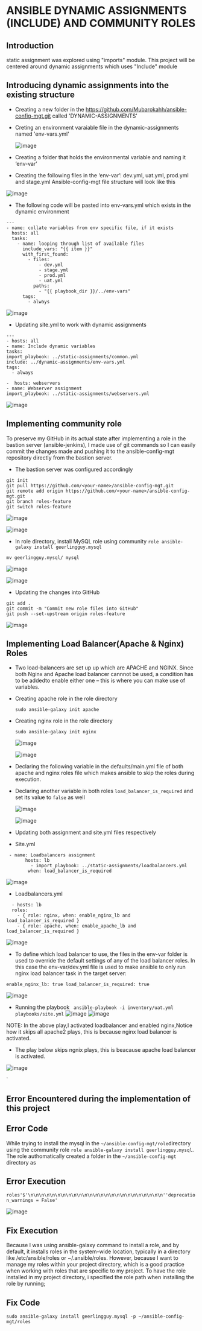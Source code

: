 # ANSIBLE DYNAMIC ASSIGNMENTS (INCLUDE) AND COMMUNITY ROLES

## Introduction 
static assignment was explored using "imports" module. This project will be centered around dynamic assignments which uses "Include" module
  
##  Introducing dynamic assignments into the existing structure
* Creating a new folder in the https://github.com/Mubarokahh/ansible-config-mgt.git called 'DYNAMIC-ASSIGNMENTS'
* Creting an environment varaiable file in the dynamic-assignments named 'env-vars.yml'

  ![image](https://github.com/Mubarokahh/DevOps-Projects/assets/135038657/c8de39eb-7b2e-485f-bb2d-5ebea7378e4a)

* Creating a folder that holds the environmental variable and naming it ‘env-var’
* Creating the following files in the ‘env-var’: dev.yml, uat.yml, prod.yml and stage.yml
 Ansible-config-mgt file structure will look like this

![image](https://github.com/Mubarokahh/DevOps-Projects/assets/135038657/05922fcf-fdb5-41a2-afc3-d930dabf21aa)

* The following code will be pasted into env-vars.yml which exists in the dynamic environment

```
---
- name: collate variables from env specific file, if it exists
  hosts: all
  tasks:
    - name: looping through list of available files
      include_vars: "{{ item }}"
      with_first_found:
        - files:
            - dev.yml
            - stage.yml
            - prod.yml
            - uat.yml
          paths:
            - "{{ playbook_dir }}/../env-vars"
      tags:
        - always

   ```

 ![image](https://github.com/Mubarokahh/DevOps-Projects/assets/135038657/9cc8c194-8afc-47ad-9617-5889272bc8f8)

 * Updating site.yml to work with dynamic assignments

  ```
 ---
- hosts: all
- name: Include dynamic variables 
  tasks:
  import_playbook: ../static-assignments/common.yml 
  include: ../dynamic-assignments/env-vars.yml
  tags:
    - always

-  hosts: webservers
- name: Webserver assignment
  import_playbook: ../static-assignments/webservers.yml
```

![image](https://github.com/Mubarokahh/DevOps-Projects/assets/135038657/d1ffcc9e-d14a-4428-b8da-419707c0dfc8)

## Implementing community role

To preserve my GitHub in its actual state after implementing a role in the bastion server (ansible-jenkins), I made use of git commands so I can easily commit the changes made and pushing it to the ansible-config-mgt repository directly from the bastion server.

 * The bastion server was configured accordingly
 
 ```
git init
git pull https://github.com/<your-name>/ansible-config-mgt.git
git remote add origin https://github.com/<your-name>/ansible-config-mgt.git
git branch roles-feature
git switch roles-feature

```


![image](https://github.com/Mubarokahh/DevOps-Projects/assets/135038657/f789b8fe-b1a6-440c-bd05-273513575090)

![image](https://github.com/Mubarokahh/DevOps-Projects/assets/135038657/625d646c-8e22-47dd-9753-38ba1235e66f)


* In role directory, install MySQL role using community `role ansible-galaxy install geerlingguy.mysql`

`mv geerlingguy.mysql/ mysql`

![image](https://github.com/Mubarokahh/DevOps-Projects/assets/135038657/2882d9eb-98bd-4eeb-8d30-9123e089c5aa)

![image](https://github.com/Mubarokahh/DevOps-Projects/assets/135038657/6988ca9b-e68d-4c58-b550-ef9569b44eff)

* Updating the changes into GitHub

```
git add .
git commit -m "Commit new role files into GitHub"
git push --set-upstream origin roles-feature

```

![image](https://github.com/Mubarokahh/DevOps-Projects/assets/135038657/4744732f-d55e-4d86-97fa-91f7c511b9a8)

## Implementing Load Balancer(Apache & Nginx) Roles
* Two load-balancers are set up up which are APACHE and NGINX. Since both Nginx and Apache load balancer cannnot be used, a condition has to be addedto enable either one – this is where you can make use of variables.

* Creating  apache role in the role directory
  
  `sudo ansible-galaxy init apache`

* Creating nginx role in the role directory

  `sudo ansible-galaxy init nginx`

  ![image](https://github.com/Mubarokahh/DevOps-Projects/assets/135038657/e6be869c-b7df-4cb9-a218-0e89ce1354cf)

  ![image](https://github.com/Mubarokahh/DevOps-Projects/assets/135038657/95c780bd-80c8-4c01-9ff9-79c07b80788b)

* Declaring the following variable in the  defaults/main.yml file of both apache and nginx roles file which makes ansible to skip the roles during execution.


* Declaring another variable in both roles `load_balancer_is_required` and set its value to `false` as well

  ![image](https://github.com/Mubarokahh/DevOps-Projects/assets/135038657/4d3aea93-a578-4e54-86fa-cacbd13f37cc)

  ![image](https://github.com/Mubarokahh/DevOps-Projects/assets/135038657/0a2d79a4-e773-4022-88af-05b824c79c82)

* Updating both assignment and site.yml files respectively

* Site.yml

```
 - name: Loadbalancers assignment
       hosts: lb
         - import_playbook: ../static-assignments/loadbalancers.yml
        when: load_balancer_is_required 
```

![image](https://github.com/Mubarokahh/DevOps-Projects/assets/135038657/6cc7310e-ed78-427d-a556-e7426b69abe3)


* Loadbalancers.yml

```
  - hosts: lb
  roles:
    - { role: nginx, when: enable_nginx_lb and load_balancer_is_required }
    - { role: apache, when: enable_apache_lb and load_balancer_is_required }
```
![image](https://github.com/Mubarokahh/DevOps-Projects/assets/135038657/0f192656-53e4-40ea-b23b-6354ac5ea41a)

* To define which load balancer to use, the files in the env-var folder is used to override the default settings of any of the load balancer roles. In this case the env-var/dev.yml file is used to make ansible to only run nginx load balancer task in the target server:

`enable_nginx_lb: true
load_balancer_is_required: true`

![image](https://github.com/Mubarokahh/DevOps-Projects/assets/135038657/f054a272-9756-41e1-bd3b-6c6c8537305f)

* Running the playbook 
 ` ansible-playbook -i inventory/uat.yml playbooks/site.yml`
![image](https://github.com/Mubarokahh/DevOps-Projects/assets/135038657/2d497560-6622-4d26-a34c-0f4c378713f3)
![image](https://github.com/Mubarokahh/DevOps-Projects/assets/135038657/114db901-6b0b-4ade-98c7-572ab7feadfc)

NOTE: In the above play,I activated loadbalancer and enabled nginx,Notice how it skips all apache2 plays, this is because nginx load balancer is activated.

* The play below skips ngnix plays, this is beacause apache load balancer is activated.

![image](https://github.com/Mubarokahh/DevOps-Projects/assets/135038657/276756e2-5722-4ef2-8a2d-a6d717747d56)








`






## Error Encountered during the implementation of this project

## Error Code

While trying to install the mysql in the `~/ansible-config-mgt/role`directory  using the community role `role ansible-galaxy install geerlingguy.mysql`. The role authomatically created a folder in the `~/ansible-config-mgt` directory as

## Error Execution

 `roles'$'\n\n\n\n\n\n\n\n\n\n\n\n\n\n\n\n\n\n\n\n\n\n\n\n\n''deprecation_warnings = False'`

![image](https://github.com/Mubarokahh/DevOps-Projects/assets/135038657/591acf3d-60b5-48ae-b077-f290f73a7e47)

## Fix Execution
   Because I was using ansible-galaxy command to install a role, and by default, it installs roles in the system-wide location, typically in a directory like /etc/ansible/roles or ~/.ansible/roles.
   However, because I want to manage my roles within your project directory, which is a good practice when working with roles that are specific to my project.
  To have the role installed in my project directory, i specified the role path when installing the role by running;

## Fix Code
  `sudo ansible-galaxy install geerlingguy.mysql -p ~/ansible-config-mgt/roles`











